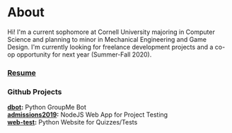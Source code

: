 # About
Hi! I'm a current sophomore at Cornell University majoring in Computer Science and planning to minor in Mechanical Engineering and Game Design. I'm currently looking for freelance development projects and a co-op opportunity for next year (Summer-Fall 2020).


### [Resume](resume.md)

### Github Projects
**[dbot](github/dbot.md):** Python GroupMe Bot  
**[admissions2019](github/admissions2019.md):** NodeJS Web App for Project Testing  
**[web-test](github/web-test.md):** Python Website for Quizzes/Tests  
